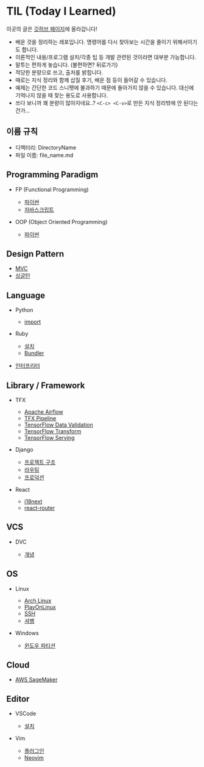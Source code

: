 # TIL (Today I Learned)

이곳의 글은 [깃허브 페이지](https://solar0037.github.io/TIL)에 올라갑니다!

- 배운 것을 정리하는 레포입니다. 명령어를 다시 찾아보는 시간을 줄이기 위해서이기도 합니다.
- 이론적인 내용/프로그램 설치/각종 팁 등 개발 관련된 것이라면 대부분 가능합니다.
- 말투는 편하게 놓습니다. (불편하면? 뒤로가기)
- 적당한 분량으로 쓰고, 출처를 밝힙니다.
- 때로는 지식 정리와 함께 삽질 후기, 배운 점 등이 들어갈 수 있습니다.
- 예제는 간단한 코드 스니펫에 불과하기 때문에 돌아가지 않을 수 있습니다. 대신에 기억나지 않을 때 찾는 용도로 사용합니다.
- 쓰다 보니까 꽤 분량이 많아지네요..? `<C-c> <C-v>`로 만든 지식 정리밖에 안 된다는 건가...

## 이름 규칙

- 디렉터리: DirectoryName
- 파일 이름: file_name.md

## Programming Paradigm

- FP (Functional Programming)

  - [파이썬](./Paradigm/FP/fp_python.md)
  - [자바스크립트](./Paradigm/FP/fp_javascript.md)

- OOP (Object Oriented Programming)

  - [파이썬](./Paradigm/OOP/oop_python.md)

## Design Pattern

- [MVC](./DesignPattern/MVC.md)
- [싱글턴](./DesignPattern/singleton.md)

## Language

- Python

  - [import](./Language/Python/import.md)

- Ruby

  - [설치](./Language/Ruby/install.md)
  - [Bundler](./Language/Ruby/bundler.md)

- [인터프리터](./Language/interpreter.md)

## Library / Framework

- TFX

  - [Apache Airflow](./LibFwk/TFX/apache_airflow.md)
  - [TFX Pipeline](./LibFwk/TFX/tfx_pipeline.md)
  - [TensorFlow Data Validation](./LibFwk/TFX/tfdv.md)
  - [TensorFlow Transform](./LibFwk/TFX/tft.md)
  - [TensorFlow Serving](./LibFwk/TFX/tf_serving.md)

- Django

  - [프로젝트 구조](./LibFwk/Django/project_structure.md)
  - [라우팅](./LibFwk/Django/routing.md)
  - [프로덕션](./LibFwk/Django/production.md)

- React

  - [i18next](./LibFwk/React/react_i18next.md)
  - [react-router](./LibFwk/React/react_router.md)

## VCS

- DVC

  - [개녕](./VCS/DVC/concept.md)

## OS

- Linux

  - [Arch Linux](./OS/Linux/arch_linux.md)
  - [PlayOnLinux](./OS/Linux/playonlinux.md)
  - [SSH](./OS/Linux/ssh.md)
  - [셔뱅](./OS/Linux/shebang.md)

- Windows

  - [윈도우 파티션](./OS/Windows/windows_partition.md)

## Cloud

- [AWS SageMaker](./Cloud/aws_sagemaker.md)

## Editor

- VSCode

  - [설치](./Editor/VSCode/install.md)

- Vim

  - [플러그인](./Editor/Vim/plugin.md)
  - [Neovim](./Editor/Vim/neovim.md)
